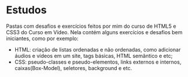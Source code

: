 # Estudos
 Pastas com desafios e exercícios feitos por mim do curso de HTML5 e CSS3 do Curso em Vídeo. Nela contém alguns exercícios e desafios bem iniciantes, como por exemplo:
- HTML: criação de listas ordenadas e não ordenadas, como adicionar áudios e vídeos em um site, tags básicas, HTML semântico e etc;
- CSS: pseudo-classes e pseudo-elementos, links externos e internos, caixas(Box-Model), seletores, background e etc.
